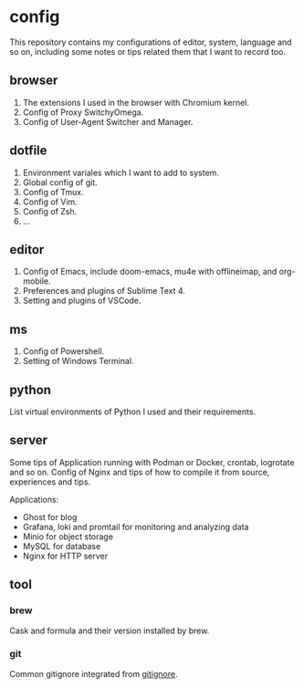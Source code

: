 # config

This repository contains my configurations of editor, system, language and so on, including some notes or tips related them that I want to record too.

## browser

1. The extensions I used in the browser with Chromium kernel.
2. Config of Proxy SwitchyOmega.
3. Config of User-Agent Switcher and Manager.

## dotfile

1. Environment variales which I want to add to system.
2. Global config of git.
3. Config of Tmux.
4. Config of Vim.
5. Config of Zsh.
6. ...

## editor

1. Config of Emacs, include doom-emacs, mu4e with offlineimap, and org-mobile.
2. Preferences and plugins of Sublime Text 4.
3. Setting and plugins of VSCode.

## ms

1. Config of Powershell.
2. Setting of Windows Terminal.

## python

List virtual environments of Python I used and their requirements.

## server

Some tips of Application running with Podman or Docker, crontab, logrotate and so on. Config of Nginx and tips of how to compile it from source, experiences and tips.

Applications:

- Ghost for blog
- Grafana, loki and promtail for monitoring and analyzing data
- Minio for object storage
- MySQL for database
- Nginx for HTTP server

## tool

### brew

Cask and formula and their version installed by brew.

### git

Common gitignore integrated from [gitignore](https://github.com/github/gitignore).
